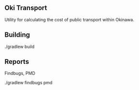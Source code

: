 Oki Transport
-------------
Utility for calculating the cost of public transport within Okinawa.

Building
--------

./gradlew build


Reports
-------

Findbugs, PMD

./gradlew findbugs pmd
